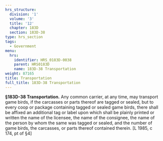 ```yaml
---
hrs_structure:
  division: '1'
  volume: '3'
  title: '12'
  chapter: 183D
  section: 183D-38
type: hrs_section
tags:
  - Government
menu:
  hrs:
    identifier: HRS_0183D-0038
    parent: HRS0183D
    name: 183D-38 Transportation
weight: 87165
title: Transportation
full_title: 183D-38 Transportation
---
```

**§183D-38 Transportation.** Any common carrier, at any time, may transport game birds, if the carcasses or parts thereof are tagged or sealed, but to every coop or package containing tagged or sealed game birds, there shall be affixed an additional tag or label upon which shall be plainly printed or written the name of the licensee, the name of the consignee, the name of the person by whom the same was tagged or sealed, and the number of game birds, the carcasses, or parts thereof contained therein. [L 1985, c 174, pt of §4]